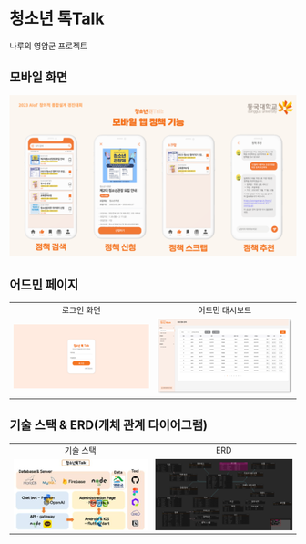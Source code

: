 # 청소년 톡Talk
나루의 영암군 프로젝트

## 모바일 화면

![모바일 화면](./images/mobile.png)

## 어드민 페이지

<table>
  <tr>
    <td style="text-align:center">로그인 화면</td>
    <td style="text-align:center">어드민 대시보드</td>
  </tr>
  <tr>
    <td><img src="./images/login.png" alt="로그인 화면" width="400"></td>
    <td><img src="./images/admin.png" alt="어드민 대시보드" width="400"></td>
  </tr>
</table>

## 기술 스택 & ERD(개체 관계 다이어그램)

<table>
  <tr>
    <td style="text-align:center">기술 스택</td>
    <td style="text-align:center">ERD</td>
  </tr>
  <tr>
    <td><img src="./images/stack.jpg" alt="기술 스택" width="400"></td>
    <td><img src="./images/erd.png" alt="ERD" width="400"></td>
  </tr>
</table>

